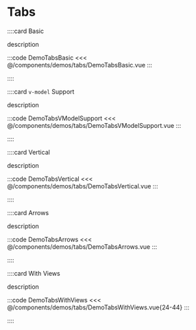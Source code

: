 # Tabs

<!-- 👉 Basic -->
::::card Basic

description

:::code DemoTabsBasic
<<< @/components/demos/tabs/DemoTabsBasic.vue
:::

::::

<!-- 👉 `v-model` Support -->
::::card `v-model` Support

description

:::code DemoTabsVModelSupport
<<< @/components/demos/tabs/DemoTabsVModelSupport.vue
:::

::::

<!-- 👉 Vertical -->
::::card Vertical

description

:::code DemoTabsVertical
<<< @/components/demos/tabs/DemoTabsVertical.vue
:::

::::

<!-- 👉 Arrows -->
::::card Arrows

description

:::code DemoTabsArrows
<<< @/components/demos/tabs/DemoTabsArrows.vue
:::

::::

<!-- 👉 With Views -->
::::card With Views

description

:::code DemoTabsWithViews
<<< @/components/demos/tabs/DemoTabsWithViews.vue{24-44}
:::

::::
